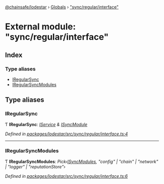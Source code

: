 [@chainsafe/lodestar](../README.md) › [Globals](../globals.md) › ["sync/regular/interface"](_sync_regular_interface_.md)

# External module: "sync/regular/interface"

## Index

### Type aliases

* [IRegularSync](_sync_regular_interface_.md#iregularsync)
* [IRegularSyncModules](_sync_regular_interface_.md#iregularsyncmodules)

## Type aliases

###  IRegularSync

Ƭ **IRegularSync**: *[IService](../interfaces/_node_nodejs_.iservice.md) & [ISyncModule](../interfaces/_sync_interface_.isyncmodule.md)*

*Defined in [packages/lodestar/src/sync/regular/interface.ts:4](https://github.com/ChainSafe/lodestar/blob/2bf6badbe/packages/lodestar/src/sync/regular/interface.ts#L4)*

___

###  IRegularSyncModules

Ƭ **IRegularSyncModules**: *Pick‹[ISyncModules](../interfaces/_sync_interface_.isyncmodules.md), "config" | "chain" | "network" | "logger" | "reputationStore"›*

*Defined in [packages/lodestar/src/sync/regular/interface.ts:6](https://github.com/ChainSafe/lodestar/blob/2bf6badbe/packages/lodestar/src/sync/regular/interface.ts#L6)*
